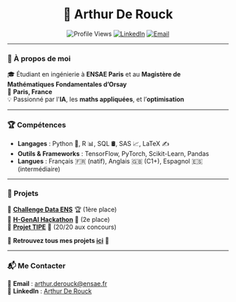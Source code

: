 <h1 align="center">👋 Arthur De Rouck</h1>

<p align="center">
  <img src="https://komarev.com/ghpvc/?username=ArthurDeRouck&label=Profile+Views&color=blue" alt="Profile Views" />
  <a href="https://linkedin.com/in/arthur-de-rouck"><img src="https://img.shields.io/badge/-LinkedIn-blue?style=flat&logo=linkedin" alt="LinkedIn"/></a>
  <a href="mailto:arthur.derouck@ensae.fr"><img src="https://img.shields.io/badge/-Email-red?style=flat&logo=gmail" alt="Email"/></a>
</p>

---

### 🚀 À propos de moi

🎓 Étudiant en ingénierie à **ENSAE Paris** et au **Magistère de Mathématiques Fondamentales d’Orsay**  
📍 **Paris, France**  
💡 Passionné par l'**IA**, les **maths appliquées**, et l’**optimisation**  

---

### 🏆 Compétences

- **Langages** : Python 🐍, R 📊, SQL 🛢️, SAS 📈, LaTeX ✍️
- **Outils & Frameworks** : TensorFlow, PyTorch, Scikit-Learn, Pandas
- **Langues** : Français 🇫🇷 (natif), Anglais 🇬🇧 (C1+), Espagnol 🇪🇸 (intermédiaire)

---

### 📌 Projets

🔹 **[Challenge Data ENS](https://github.com/ArthurDeRouck/Challenge-Data-ENS)** 🏆 (1ère place)  
🔹 **[H-GenAI Hackathon](https://github.com/ArthurDeRouck/H-GenAI)** 🏅 (2e place)  
🔹 **[Projet TIPE](https://github.com/ArthurDeRouck/TIPE)** 🎯 (20/20 aux concours)  

📂 **Retrouvez tous mes projets [ici](https://github.com/ArthurDeRouck?tab=repositories)** 🚀

---

### 📬 Me Contacter

📧 **Email** : [arthur.derouck@ensae.fr](mailto:arthur.derouck@ensae.fr)  
🔗 **LinkedIn** : [Arthur De Rouck](https://linkedin.com/in/arthur-de-rouck)  
